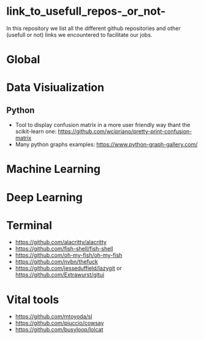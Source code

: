 # link_to_usefull_repos-_or_not-

In this repository we list all the different github repositories and other (usefull or not) links we encountered to facilitate our jobs.

# Global

# Data Visiualization

## Python
- Tool to display confusion matrix in a more user friendly way thant the scikit-learn one: https://github.com/wcipriano/pretty-print-confusion-matrix
- Many python graphs examples: https://www.python-graph-gallery.com/
# Machine Learning

# Deep Learning

# Terminal
 - https://github.com/alacritty/alacritty
 - https://github.com/fish-shell/fish-shell
 - https://github.com/oh-my-fish/oh-my-fish
 - https://github.com/nvbn/thefuck
 - https://github.com/jesseduffield/lazygit or https://github.com/Extrawurst/gitui


# Vital tools
 - https://github.com/mtoyoda/sl
 - https://github.com/piuccio/cowsay
 - https://github.com/busyloop/lolcat
